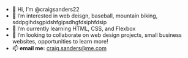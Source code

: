 - 👋 Hi, I’m @craigsanders22
- 👀 I’m interested in web deisgn, baseball, mountain biking, sddpgihdsgpidshfgipsdhgfdsiphfdsip
- 🌱 I’m currently learning HTML, CSS, and Flexbox
- 💞️ I’m looking to collaborate on web design projects, small business websites, opportunities to learn more!
- 📫  **email me:** craig.sanders@me.com 

<!---
craigsanders22/craigsanders22 is a ✨ special ✨ repository because its `README.md` (this file) appears on your GitHub profile.
You can click the Preview link to take a look at your changes.
--->

